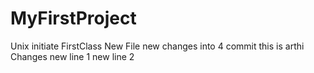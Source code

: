 # MyFirstProject
Unix initiate FirstClass New File
new changes into 4 commit
this is arthi Changes
new line 1
new line 2

